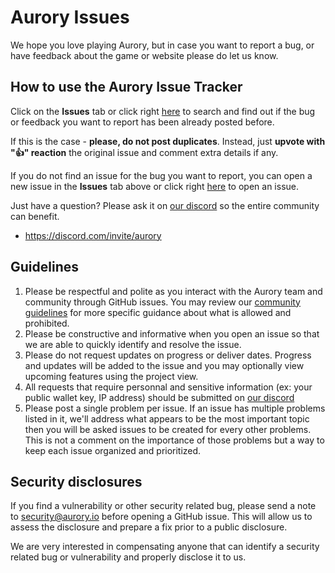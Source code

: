 # Aurory Issues
We hope you love playing Aurory, but in case you want to report a bug, or have feedback about the game or website please do let us know.

## How to use the Aurory Issue Tracker

Click on the **Issues** tab or click right [here](https://github.com/Aurory-Game/aurory-issues/issues) to search and find out if the bug or feedback you want to report has been already posted before.

If this is the case - **please, do not post duplicates**. Instead, just **upvote with "👍" reaction** the original issue and comment extra details if any.

If you do not find an issue for the bug you want to report, you can open a new issue in the **Issues** tab above or click right [here](https://github.com/Aurory-Game/aurory-issues/issues/new/choose) to open an issue.

Just have a question? Please ask it on [our discord](https://discord.com/invite/aurory) so the entire community can benefit. 
- https://discord.com/invite/aurory

## Guidelines
1. Please be respectful and polite as you interact with the Aurory team and community through GitHub issues. You may review our [community guidelines](https://aurory.io/code-of-conduct/) for more specific guidance about what is allowed and prohibited.
1. Please be constructive and informative when you open an issue so that we are able to quickly identify and resolve the issue.
1. Please do not request updates on progress or deliver dates. Progress and updates will be added to the issue and you may optionally view upcoming features using the project view.
1. All requests that require personnal and sensitive information (ex: your public wallet key, IP address) should be submitted on [our discord](https://discord.com/invite/aurory)
1. Please post a single problem per issue. If an issue has multiple problems listed in it, we'll address what appears to be the most important topic then you will be asked issues to be created for every other problems. This is not a comment on the importance of those problems but a way to keep each issue organized and prioritized.

## Security disclosures
If you find a vulnerability or other security related bug, please send a note to security@aurory.io before opening a GitHub issue. This will allow us to assess the disclosure and prepare a fix prior to a public disclosure. 

We are very interested in compensating anyone that can identify a security related bug or vulnerability and properly disclose it to us.
